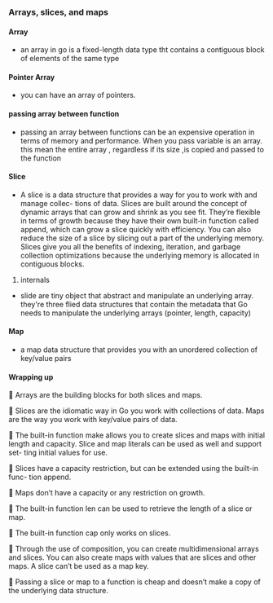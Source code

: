 ### Arrays, slices, and maps


#### Array
- an array in go is a fixed-length data type tht contains a contiguous block of elements of the same type

#### Pointer Array
- you can have an array of pointers.

#### passing array between function
- passing an array between functions can be an expensive operation in terms of memory and performance. When you pass variable is an array. this mean the entire array , regardless if its size ,is copied and passed to the function


#### Slice
- A slice is a data structure that provides a way for you to work with and manage collec- tions of data. Slices are built around the concept of dynamic arrays that can grow and shrink as you see fit. They’re flexible in terms of growth because they have their own built-in function called append, which can grow a slice quickly with efficiency. You can also reduce the size of a slice by slicing out a part of the underlying memory. Slices give you all the benefits of indexing, iteration, and garbage collection optimizations because the underlying memory is allocated in contiguous blocks.

1. internals
- slide are tiny object that abstract and manipulate an underlying array. they're three flied data structures that contain the metadata that Go needs to manipulate the underlying arrays (pointer, length, capacity)

#### Map
- a map data structure that provides  you with an unordered collection of key/value pairs

#### Wrapping up
 Arrays are the building blocks for both slices and maps.

 Slices are the idiomatic way in Go you work with collections of data. Maps are
the way you work with key/value pairs of data.

 The built-in function make allows you to create slices and maps with initial
length and capacity. Slice and map literals can be used as well and support set-
ting initial values for use.

 Slices have a capacity restriction, but can be extended using the built-in func-
tion append.

 Maps don’t have a capacity or any restriction on growth.

 The built-in function len can be used to retrieve the length of a slice or map.

 The built-in function cap only works on slices.

 Through the use of composition, you can create multidimensional arrays and
slices. You can also create maps with values that are slices and other maps. A
slice can’t be used as a map key.

 Passing a slice or map to a function is cheap and doesn’t make a copy of the
underlying data structure.